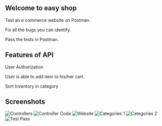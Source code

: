## Welcome to easy shop

Test an e commerce website on Postman. 

Fix all the bugs you can identify. 

Pass the tests in Postman. 

## Features of API

User Authorization

User is able to add item to his/her cart. 

Sort Inventory in category

## Screenshots 

![Controllers](src/Cap3Images/Controllers.jpg)
![Controller Code](src/Cap3Images/Controllercode.jpg)
![Website](src/Cap3Images/easyshop.jpg)
![Categories 1](src/Cap3Images/categories1.jpg)
![Categories 2](src/Cap3Images/categories2.jpg)
![Test Pass](src/Cap3Images/Testpass.jpg)
